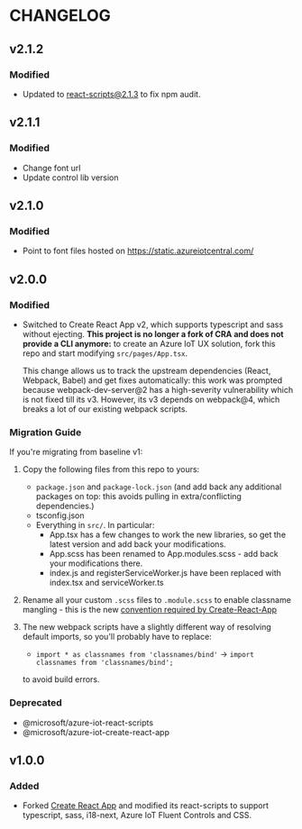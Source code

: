 # CHANGELOG

## v2.1.2
### Modified
- Updated to react-scripts@2.1.3 to fix npm audit.

## v2.1.1
### Modified
- Change font url
- Update control lib version

## v2.1.0
### Modified
- Point to font files hosted on https://static.azureiotcentral.com/

## v2.0.0
### Modified
- Switched to Create React App v2, which supports typescript and sass without ejecting. **This project is no longer a fork of CRA and does not provide a CLI anymore:** to create an Azure IoT UX solution, fork this repo and start modifying `src/pages/App.tsx`.

  This change allows us to track the upstream dependencies (React, Webpack, Babel) and get fixes automatically: this work was prompted because webpack-dev-server@2 has a high-severity vulnerability which is not fixed till its v3. However, its v3 depends on webpack@4, which breaks a lot of our existing webpack scripts.

### Migration Guide
  If you're migrating from baseline v1:

  1. Copy the following files from this repo to yours:

      * `package.json` and `package-lock.json` (and add back any additional packages on top: this avoids pulling in extra/conflicting dependencies.)
      * tsconfig.json
      * Everything in `src/`. In particular:
          * App.tsx has a few changes to work the new libraries, so get the latest version and add back your modifications.
          * App.scss has been renamed to App.modules.scss - add back your modifications there.
          * index.js and registerServiceWorker.js have been replaced with index.tsx and serviceWorker.ts

  2. Rename all your custom `.scss` files to `.module.scss` to enable classname mangling - this is the new [convention required by Create-React-App](https://facebook.github.io/create-react-app/docs/adding-a-css-modules-stylesheet)

  3. The new webpack scripts have a slightly different way of resolving default imports, so you'll probably have to replace:
      * `import * as classnames from 'classnames/bind'` -> `import classnames from 'classnames/bind';`

     to avoid build errors.

### Deprecated
- @microsoft/azure-iot-react-scripts
- @microsoft/azure-iot-create-react-app

## v1.0.0
### Added
- Forked [Create React App](https://github.com/facebook/create-react-app) and modified its react-scripts to support typescript, sass, i18-next, Azure IoT Fluent Controls and CSS.